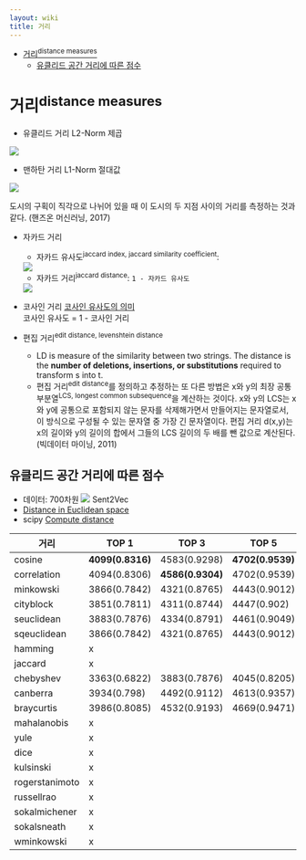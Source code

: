 ```yaml
---
layout: wiki 
title: 거리
---
```


<!-- TOC -->

- [거리<sup>distance measures</sup>](#거리distance-measures)
    - [유클리드 공간 거리에 따른 점수](#유클리드-공간-거리에-따른-점수)

<!-- /TOC -->

# 거리<sup>distance measures</sup>
- 유클리드 거리 L2-Norm 제곱  
<img src="https://wikimedia.org/api/rest_v1/media/math/render/svg/45aec22918ea0fc3c1821cccee33c34ee3b3352f" />  

- 맨하탄 거리 L1-Norm 절대값  
<img src="https://wikimedia.org/api/rest_v1/media/math/render/svg/6909908a18e848414a32a6310c5c7fed3f18e7b6" />  

도시의 구획이 직각으로 나뉘어 있을 때 이 도시의 두 지점 사이의 거리를 측정하는 것과 같다. (핸즈온 머신러닝, 2017)
- 자카드 거리
    - 자카드 유사도<sup>jaccard index, jaccard similarity coefficient</sup>: 
    <img src="https://wikimedia.org/api/rest_v1/media/math/render/svg/eaef5aa86949f49e7dc6b9c8c3dd8b233332c9e7" />  

    - 자카드 거리<sup>jaccard distance</sup>: `1 - 자카드 유사도` 
    <img src="https://wikimedia.org/api/rest_v1/media/math/render/svg/3d17a48a5fb6cea57b076200de6edbccbc1c38f9" />
    
- 코사인 거리 [코사인 유사도의 의미](http://docs.likejazz.com/cosine-sim/)  
코사인 유사도 = 1 - 코사인 거리
- 편집 거리<sup>edit distance, levenshtein distance</sup>
    - LD is measure of the similarity between two strings. The distance is the **number of deletions, insertions, or substitutions** required to transform s into t.
    - 편집 거리<sup>edit distance</sup>를 정의하고 추정하는 또 다른 방법은 x와 y의 최장 공통 부분열<sup>LCS, longest common subsequence</sup>을 계산하는 것이다. x와 y의 LCS는 x와 y에 공통으로 포함되지 않는 문자를 삭제해가면서 만들어지는 문자열로서, 이 방식으로 구성될 수 있는 문자열 중 가장 긴 문자열이다. 편집 거리 d(x,y)는 x의 길이와 y의 길이의 합에서 그들의 LCS 길이의 두 배를 뺀 값으로 계산된다. (빅데이터 마이닝, 2011)
    
## 유클리드 공간 거리에 따른 점수
- 데이터: 700차원 <img src="http://chart.apis.google.com/chart?cht=tx&chl=\mathbb{R}^{700}" /> Sent2Vec
- [Distance in Euclidean space](https://en.wikipedia.org/wiki/Distance#Distance_in_Euclidean_space)
- scipy [Compute distance](https://docs.scipy.org/doc/scipy/reference/generated/scipy.spatial.distance.cdist.html)

| 거리 | TOP 1 | TOP 3 | TOP 5 |
| --- | ----- | ----- | ----- |
| cosine | **4099(0.8316)** | 4583(0.9298) | **4702(0.9539)** |
| correlation | 4094(0.8306) | **4586(0.9304)** | 4702(0.9539) |
| minkowski | 3866(0.7842) | 4321(0.8765) | 4443(0.9012) |
| cityblock | 3851(0.7811) | 4311(0.8744) | 4447(0.902) |
| seuclidean | 3883(0.7876) | 4334(0.8791) | 4461(0.9049) |
| sqeuclidean | 3866(0.7842) | 4321(0.8765) | 4443(0.9012) |
| hamming | x | | |
| jaccard | x | | |
| chebyshev | 3363(0.6822) | 3883(0.7876) | 4045(0.8205) |
| canberra | 3934(0.798) | 4492(0.9112) | 4613(0.9357) |
| braycurtis | 3986(0.8085) | 4532(0.9193) | 4669(0.9471) |
| mahalanobis | x | | |
| yule | x | | |
| dice | x | | |
| kulsinski | x | | |
| rogerstanimoto | x | | |
| russellrao | x | | |
| sokalmichener | x | | |
| sokalsneath | x | | |
| wminkowski | x | | |